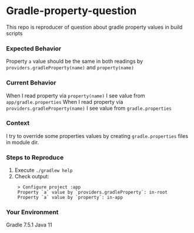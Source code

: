 # Gradle-property-question
This repo is reproducer of question about gradle property values in build scripts

### Expected Behavior
Property `a` value should be the same in both readings by `providers.gradleProperty(name)` and `property(name)`

### Current Behavior
When I read property via `property(name)` I see value from `app/gradle.properties`
When I read property via `providers.gradleProperty(name)` I see value from `gradle.properties`

### Context
I try to override some properties values by creating `gradle.properties` files in module dir.

### Steps to Reproduce
<!---
Provide a self-contained example project as an attached archive or a Github project.
You can use the following template with a Gradle GitHub action set up to showcase your problem: https://github.com/gradle/gradle-issue-reproducer
In the rare cases where this is infeasible, we will also accept a detailed set of instructions.
-->

1. Execute `./gradlew help`
2. Check output:
   ```
    > Configure project :app
    Property `a` value by `providers.gradleProperty`: in-root
    Property `a` value by `property`: in-app
   ```

### Your Environment
Gradle 7.5.1
Java 11

